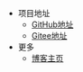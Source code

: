 * 项目地址
  * [GitHub地址](https://github.com/arenxiaolanz/docsify_study)
  * [Gitee地址](https://gitee.com/ren-nino/docsify_study)
* 更多
  * [博客主页](http://blog.huanyv.top)
